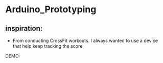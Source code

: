 # Arduino_Prototyping
## inspiration:
  * From conducting CrossFit workouts. I always wanted to use a device that help keep tracking the score
  
DEMO:
